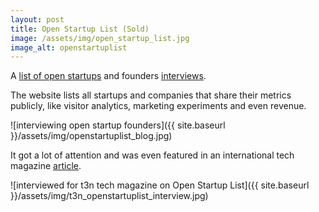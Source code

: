 ```yaml
---
layout: post
title: Open Startup List (Sold)
image: /assets/img/open_startup_list.jpg
image_alt: openstartuplist
---
```

A [list of open startups](https://openstartuplist.com/) and founders [interviews](https://www.blog.openstartuplist.com/).

The website lists all startups and companies that share their metrics publicly, like visitor analytics, marketing experiments and even revenue.

![interviewing open startup founders]({{ site.baseurl }}/assets/img/openstartuplist_blog.jpg)

It got a lot of attention and was even featured in an international tech magazine [article](https://t3n.de/news/entwickler-laesst-dich-startups-1265810/).

![interviewed for t3n tech magazine on Open Startup List]({{ site.baseurl }}/assets/img/t3n_openstartuplist_interview.jpg)
